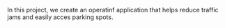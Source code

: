 In this project, we create an operatinf application that helps reduce traffic jams and easily acces parking spots.
